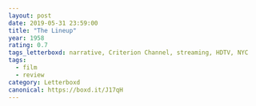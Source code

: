 ```yaml
---
layout: post 
date: 2019-05-31 23:59:00
title: "The Lineup"
year: 1958
rating: 0.7
tags_letterboxd: narrative, Criterion Channel, streaming, HDTV, NYC
tags:
  - film
  - review
category: Letterboxd
canonical: https://boxd.it/J17qH
---
```

